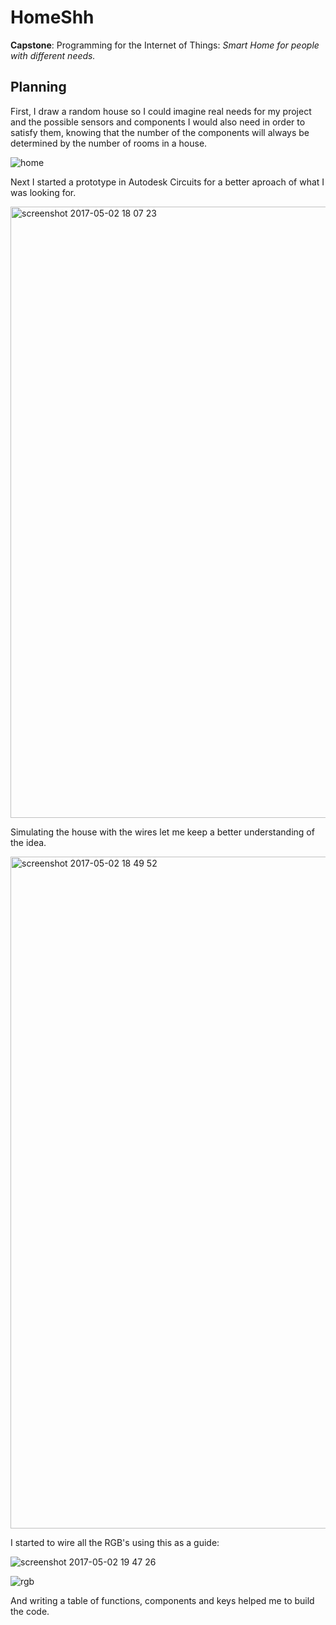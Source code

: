 # HomeShh

**Capstone**: Programming for the Internet of Things: *Smart Home for people with different needs.*

## Planning

First, I draw a random house so I could imagine real needs for my project and the possible sensors and components I would also need in order to satisfy them, knowing that the number of the components will always be determined by the number of rooms in a house.

![home](https://cloud.githubusercontent.com/assets/22894897/25628609/38a11de0-2f3d-11e7-939e-ce560fed895a.jpeg)

Next I started a prototype in Autodesk Circuits for a better aproach of what I was looking for.

<img width="978" alt="screenshot 2017-05-02 18 07 23" src="https://cloud.githubusercontent.com/assets/22894897/25639438/51684a36-2f62-11e7-8653-918b19b87679.png">

Simulating the house with the wires let me keep a better understanding of the idea.

<img width="1075" alt="screenshot 2017-05-02 18 49 52" src="https://cloud.githubusercontent.com/assets/22894897/25640995/40c2dac4-2f68-11e7-9bac-98d53cca4bec.png">

I started to wire all the RGB's using this as a guide:

![screenshot 2017-05-02 19 47 26](https://cloud.githubusercontent.com/assets/22894897/25642486/84f25410-2f70-11e7-9a04-99832e975e1c.png)

![rgb](https://cloud.githubusercontent.com/assets/22894897/25642484/7f5b3bac-2f70-11e7-8a11-adb73f986232.gif)

And writing a table of functions, components and keys helped me to build the code.

